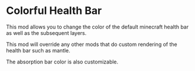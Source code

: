 # Colorful Health Bar
This mod allows you to change the color of the default minecraft health bar as well as the subsequent layers.

This mod will override any other mods that do custom rendering of the health bar such as mantle.

The absorption bar color is also customizable.
